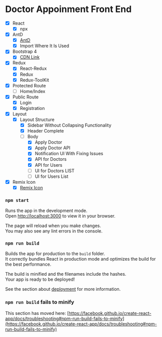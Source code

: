 # Doctor Appoinment Front End

- [x] React
    - [x] npx
- [x] AntD
    - [x] [AntD](https://ant.design/)
    - [x] Import Where It Is Used
- [x] Bootstrap 4
    - [x] [CDN Link](https://getbootstrap.com/docs/4.0/getting-started/introduction/)
- [x] Redux
    - [x] React-Redux
    - [x] Redux
    - [x] Redux-ToolKit
- [x] Protected Route
    - [ ] Home/Index
- [x] Public Route
    - [x] Login
    - [x] Registration
- [x] Layout
    - [x] Layout Structure
        - [x] Sidebar Without Collapsing Functionality
        - [x] Header Complete
        - [ ] Body
            - [x] Apply Doctor
            - [x] Apply Doctor API
            - [x] Notification UI With Fixing Issues
            - [x] API for Doctors
            - [x] API for Users
            - [ ] UI for Doctors LIST
            - [ ] UI for Users List

- [x] Remix Icon
    - [x] [Remix Icon](https://remixicon.com/)

### `npm start`

Runs the app in the development mode.\
Open [http://localhost:3000](http://localhost:3000) to view it in your browser.

The page will reload when you make changes.\
You may also see any lint errors in the console.


### `npm run build`

Builds the app for production to the `build` folder.\
It correctly bundles React in production mode and optimizes the build for the best performance.

The build is minified and the filenames include the hashes.\
Your app is ready to be deployed!

See the section about [deployment](https://facebook.github.io/create-react-app/docs/deployment) for more information.


### `npm run build` fails to minify

This section has moved here: [https://facebook.github.io/create-react-app/docs/troubleshooting#npm-run-build-fails-to-minify](https://facebook.github.io/create-react-app/docs/troubleshooting#npm-run-build-fails-to-minify)
